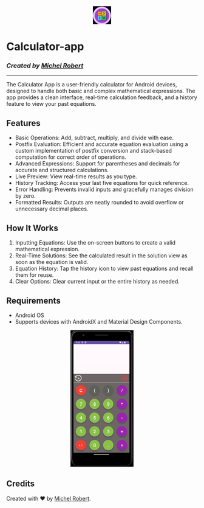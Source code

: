 <div align="center">
    <img src="Example-images/Screenshot%202025-01-24%20093345.png" alt="app icon">
</div>

# Calculator-app  
 ### *Created by [Michel Robert](https://mrobert12.github.io/Michel-Robert/)*

 ---

 The Calculator App is a user-friendly calculator for Android devices, designed to handle both basic and complex mathematical expressions. The app provides a clean interface, 
 real-time calculation feedback, and a history feature to view your past equations.

## Features

- Basic Operations: Add, subtract, multiply, and divide with ease.
- Postfix Evaluation: Efficient and accurate equation evaluation using a custom implementation of postfix conversion and stack-based computation for correct order of operations.
- Advanced Expressions: Support for parentheses and decimals for accurate and structured calculations.
- Live Preview: View real-time results as you type.
- History Tracking: Access your last five equations for quick reference.
- Error Handling: Prevents invalid inputs and gracefully manages division by zero.
- Formatted Results: Outputs are neatly rounded to avoid overflow or unnecessary decimal places.

## How It Works

1. Inputting Equations: Use the on-screen buttons to create a valid mathematical expression.
2. Real-Time Solutions: See the calculated result in the solution view as soon as the equation is valid.
3. Equation History: Tap the history icon to view past equations and recall them for reuse.
4. Clear Options: Clear current input or the entire history as needed.

## Requirements

- Android OS
- Supports devices with AndroidX and Material Design Components.
<div align="center">
    <img src="Example-images/Functionality.gif" alt="functionality gif">
</div>

## Credits
Created with ❤️ by [Michel Robert](https://mrobert12.github.io/Michel-Robert/).  
